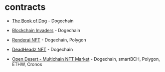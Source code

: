 # contracts

- [The Book of Dog](https://bookofdog.doge.wf) - Dogechain

- [Blockchain Invaders](https://invaders.doge.wf) - Dogechain

- [Renderai NFT](https://renderai.art) - Dogechain, Polygon

- [DeadHeadz NFT](https://headz.netlify.app) - Dogechain

- [Open Desert - Multichain NFT Market](https://opendesert.netlify.app) - Dogechain, smartBCH, Polygon, ETHW, Cronos
